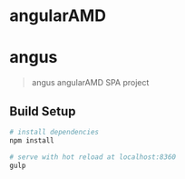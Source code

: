 # angularAMD
# angus

> angus angularAMD SPA  project

## Build Setup

``` bash
# install dependencies
npm install

# serve with hot reload at localhost:8360
gulp
 
 
```

